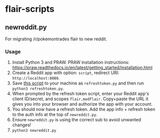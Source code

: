 # flair-scripts

## newreddit.py

For migrating /r/pokemontrades flair to new reddit.

### Usage

1. Install Python 3 and PRAW. PRAW installation instructions: https://praw.readthedocs.io/en/latest/getting_started/installation.html
2. Create a Reddit app with option: `script`, redirect URI: `http://localhost:8080`.
3. Save [this script](https://praw.readthedocs.io/en/latest/tutorials/refresh_token.html#refresh-token) to your machine as `refreshtoken.py` and then run `python3 refreshtoken.py`.
4. When prompted by the refresh token script, enter your Reddit app's client ID/secret, and scopes `flair,modflair`. Copy+paste the URL it gives you into your browser and authorize the app with your account.
5. You should now have a refresh token. Add the app info + refresh token to the auth info at the top of `newreddit.py`.
6. Ensure `newreddit.py` is using the correct sub to avoid unwanted changes!
3. `python3 newreddit.py`
